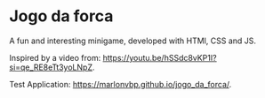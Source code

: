 # Jogo da forca
A fun and interesting minigame, developed with HTMl, CSS and JS.

Inspired by a video from: https://youtu.be/hSSdc8vKP1I?si=qe_RE8eTt3yoLNpZ.

Test Application: https://marlonvbp.github.io/jogo_da_forca/.
